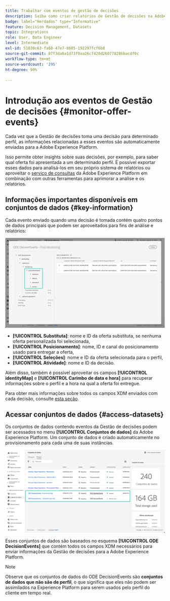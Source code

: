 ```yaml
---
title: Trabalhar com eventos de gestão de decisões
description: Saiba como criar relatórios de Gestão de decisões na Adobe Experience Platform.
badge: label="Herdados" type="Informative"
feature: Decision Management, Datasets
topic: Integrations
role: User, Data Engineer
level: Intermediate
exl-id: 51830c63-fa88-47e7-8605-192297fcf6b8
source-git-commit: 87f3da0a1d73f9aa26c7420d260778286bacdf0c
workflow-type: tm+mt
source-wordcount: '295'
ht-degree: 99%

---
```


# Introdução aos eventos de Gestão de decisões {#monitor-offer-events}

Cada vez que a Gestão de decisões toma uma decisão para determinado perfil, as informações relacionadas a esses eventos são automaticamente enviadas para a Adobe Experience Platform.

Isso permite obter insights sobre suas decisões, por exemplo, para saber qual oferta foi apresentada a um determinado perfil. É possível exportar esses dados para analisá-los em seu próprio sistema de relatórios ou aproveitar o [serviço de consultas](https://experienceleague.adobe.com/docs/experience-platform/query/home.html?lang=pt-BR) da Adobe Experience Platform em combinação com outras ferramentas para aprimorar a análise e os relatórios.

## Informações importantes disponíveis em conjuntos de dados {#key-information}

Cada evento enviado quando uma decisão é tomada contém quatro pontos de dados principais que podem ser aproveitados para fins de análise e relatórios:

![](../assets/events-dataset-preview.png)

* **[!UICONTROL Substituta]**: nome e ID da oferta substituta, se nenhuma oferta personalizada foi selecionada,
* **[!UICONTROL Posicionamento]**: nome, ID e canal do posicionamento usado para entregar a oferta,
* **[!UICONTROL Seleções]**: nome e ID da oferta selecionada para o perfil,
* **[!UICONTROL Atividade]**: nome e ID da decisão.

Além disso, também é possível aproveitar os campos **[!UICONTROL identityMap]** e **[!UICONTROL Carimbo de data e hora]** para recuperar informações sobre o perfil e a hora na qual a oferta foi entregue.

Para obter mais informações sobre todos os campos XDM enviados com cada decisão, consulte [esta seção](xdm-fields.md).

## Acessar conjuntos de dados {#access-datasets}

Os conjuntos de dados contendo eventos da Gestão de decisões podem ser acessados no menu **[!UICONTROL Conjuntos de dados]** da Adobe Experience Platform. Um conjunto de dados é criado automaticamente no provisionamento para cada uma de suas instâncias.

![](../assets/events-datasets-list.png)

Esses conjuntos de dados são baseados no esquema **[!UICONTROL ODE DecisionEvents]** que contém todos os campos XDM necessários para enviar informações da Gestão de decisões para a Adobe Experience Platform.

>[!NOTE]
>
>Observe que os conjuntos de dados do ODE DecisionEvents são **conjuntos de dados que não são de perfil**, o que significa que eles não podem ser assimilados na Experience Platform para serem usados pelo perfil do cliente em tempo real.
